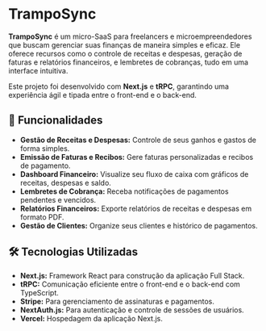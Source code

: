 # TrampoSync

**TrampoSync** é um micro-SaaS para freelancers e microempreendedores que buscam gerenciar suas finanças de maneira simples e eficaz. Ele oferece recursos como o controle de receitas e despesas, geração de faturas e relatórios financeiros, e lembretes de cobranças, tudo em uma interface intuitiva.

Este projeto foi desenvolvido com **Next.js** e **tRPC**, garantindo uma experiência ágil e tipada entre o front-end e o back-end.

## 🚀 Funcionalidades

- **Gestão de Receitas e Despesas:** Controle de seus ganhos e gastos de forma simples.
- **Emissão de Faturas e Recibos:** Gere faturas personalizadas e recibos de pagamento.
- **Dashboard Financeiro:** Visualize seu fluxo de caixa com gráficos de receitas, despesas e saldo.
- **Lembretes de Cobrança:** Receba notificações de pagamentos pendentes e vencidos.
- **Relatórios Financeiros:** Exporte relatórios de receitas e despesas em formato PDF.
- **Gestão de Clientes:** Organize seus clientes e histórico de pagamentos.

## 🛠️ Tecnologias Utilizadas

- **Next.js:** Framework React para construção da aplicação Full Stack.
- **tRPC:** Comunicação eficiente entre o front-end e o back-end com TypeScript.
- **Stripe:** Para gerenciamento de assinaturas e pagamentos.
- **NextAuth.js:** Para autenticação e controle de sessões de usuários.
- **Vercel:** Hospedagem da aplicação Next.js.
